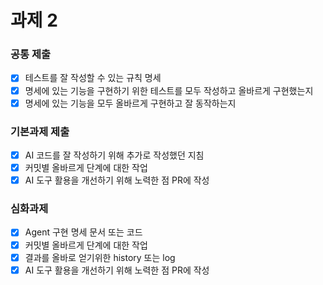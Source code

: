 # 과제 2

### 공통 제출

- [x] 테스트를 잘 작성할 수 있는 규칙 명세
- [x] 명세에 있는 기능을 구현하기 위한 테스트를 모두 작성하고 올바르게 구현했는지
- [x] 명세에 있는 기능을 모두 올바르게 구현하고 잘 동작하는지

### 기본과제 제출

- [x] AI 코드를 잘 작성하기 위해 추가로 작성했던 지침
- [x] 커밋별 올바르게 단계에 대한 작업
- [x] AI 도구 활용을 개선하기 위해 노력한 점 PR에 작성

### 심화과제

- [x] Agent 구현 명세 문서 또는 코드
- [x] 커밋별 올바르게 단계에 대한 작업
- [x] 결과를 올바로 얻기위한 history 또는 log
- [x] AI 도구 활용을 개선하기 위해 노력한 점 PR에 작성
